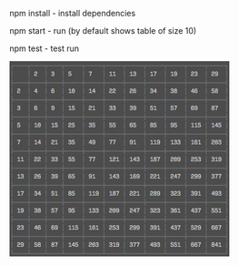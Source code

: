 

npm install - install dependencies

npm start - run (by default shows table of size 10)

npm test - test run

![screenshot](https://github.com/agzam/prime-multi/raw/master/table.png "screenshot")

